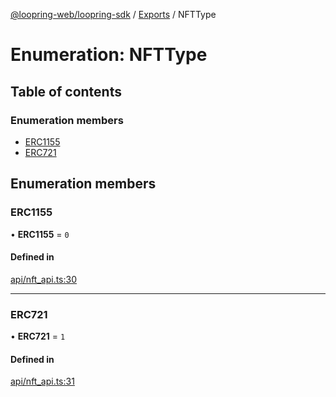 [@loopring-web/loopring-sdk](../README.md) / [Exports](../modules.md) / NFTType

# Enumeration: NFTType

## Table of contents

### Enumeration members

- [ERC1155](NFTType.md#erc1155)
- [ERC721](NFTType.md#erc721)

## Enumeration members

### ERC1155

• **ERC1155** = `0`

#### Defined in

[api/nft_api.ts:30](https://github.com/Loopring/loopring_sdk/blob/f91f904/src/api/nft_api.ts#L30)

___

### ERC721

• **ERC721** = `1`

#### Defined in

[api/nft_api.ts:31](https://github.com/Loopring/loopring_sdk/blob/f91f904/src/api/nft_api.ts#L31)
